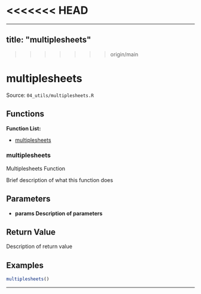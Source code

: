 <<<<<<< HEAD
=======
---
title: "multiplesheets"
---

>>>>>>> origin/main
# multiplesheets

Source: `04_utils/multiplesheets.R`

## Functions

**Function List:**
- [multiplesheets](#multiplesheets)

### multiplesheets

Multiplesheets Function

Brief description of what this function does


## Parameters

- **params Description of parameters**

## Return Value

Description of return value


## Examples

```r
multiplesheets()
```

---

